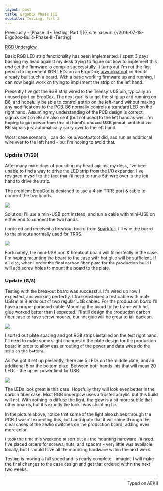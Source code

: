 ```yaml
---
layout: post
title: ErgoDox Phase III
subtitle: Testing, Part 2
---
```


Previously - [Phase III - Testing, Part 1]({{ site.baseurl }}/2016-07-18-ErgoDox-Build-Phase-III-Testing)

<a class="embedly-card" href="https://gfycat.com/RedVainIberianemeraldlizard">RGB Underglow</a>
<script async src="//cdn.embedly.com/widgets/platform.js" charset="UTF-8"></script>

Basic RGB LED strip functionality has been implemented. I spent 3 days bashing my head against my desk trying to figure out how to implement this _and_ get the firmware to compile successfully. It turns out I'm not the first person to implement RGB LEDs on an ErgoDox; [u/wootpatoot](https://www.reddit.com/user/wootpatoot) on Reddit already built such a board. With a basic working firmware up and running, I can now begin work on trying to implement the strip on the left hand.

Presently I've got the RGB strip wired to the Teensy's D5 pin, typically an unused port on ErgoDox. The next goal is to get the strip up and running on B6, and hopefully be able to control a strip on the left-hand without making any modifications to the PCB. B6 normally controls a standard LED on the right hand. Assuming my understanding of the PCB design is correct, signals sent on B6 are also sent (but not used) to the left hand as well. I'm hoping to get power from the left hand's unused USB pinout, and that the B6 signals just automatically carry over to the left hand.

Worst case scenario, I can do like u/wootpatoot did, and run an additional wire over to the left hand - but I'm hoping to avoid that.

### Update (7/29)

After many more days of pounding my head against my desk, I've been unable to find a way to drive the LED strip from the I/O expander. I've resigned myself to the fact that I'll need to run a 5th wire over to the left hand to drive the strip.

The problem: ErgoDox is designed to use a 4 pin TRRS port & cable to connect the two hands.

![](https://i.imgur.com/f3rsgax.jpg)

Solution: I'll use a mini-USB port instead, and run a cable with mini-USB on either end to connect the two hands.

I ordered and received a breakout board from [Sparkfun](https://www.sparkfun.com/products/9966). I'll wire the board to the pinouts normally used for TRRS.

![](https://i.imgur.com/NyplYT5.jpg)


Fortunately, the mini-USB port & breakout board will fit perfectly in the case. I'm hoping mounting the board to the case with hot glue will be sufficient. If all else, when I order the final carbon fiber plate for the production build I will add screw holes to mount the board to the plate.

### Update (8/8)

Testing with the breakout board was successful. It's wired up how I expected, and working perfectly. I frankensteined a test cable with male USB mini B ends out of two regular USB cables. For the production board I'll have a proper paracord cable. Mounting the board to the frame with hot glue worked better than I expected. I'll still design the production carbon fiber case to have screw mounts, but hot glue will be great to fall back on.

![](http://imgur.com/lbHpr2K.jpg)

I sorted out plate spacing and got RGB strips installed on the test right hand. I'll need to make some slight changes to the plate design for the production board in order to allow easier routing of the power and data wires do the strip on the bottom.

As I've got it set up presently, there are 5 LEDs on the middle plate, and an additional 5 on the bottom plate. Between both hands this that will mean 20 LEDs - the upper power limit for USB.

![](http://imgur.com/Z9FZLUa.jpg)

The LEDs look great in this case. Hopefully they will look even better in the carbon fiber case. Most RGB underglow uses a frosted acrylic, but this build will not. With nothing to diffuse the light, the glow is a bit more subtle that other boards, but it's exactly the look I was shooting for.

In the picture above, notice that some of the light also shines through the PCB. I wasn't expecting this, but I anticipate that it will shine through the clear cases of the zealio switches on the production board, adding even more color.

I took the time this weekend to sort out all the mounting hardware I'll need. I've placed orders for screws, nuts, and spacers - very little was available locally, but I should have all the mounting hardware within the next week.

Testing is moving a full speed and is nearly complete. I imagine I will make the final changes to the case design and get that ordered within the next two weeks.

---
<p align="right">Typed on AEKII</p>
